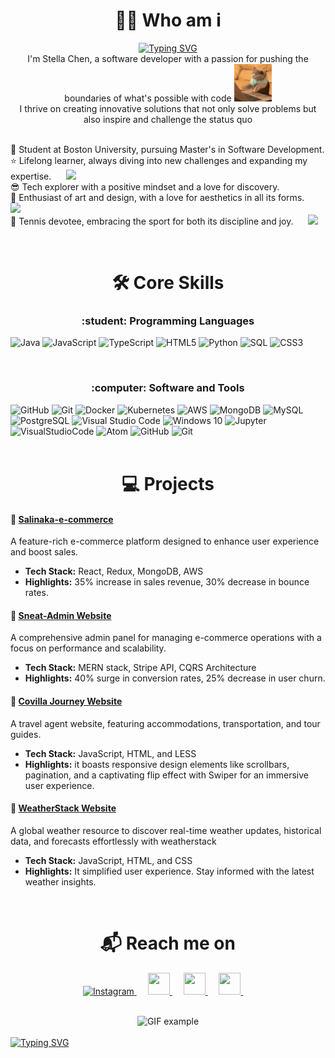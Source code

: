 
<h1 align="center"> 👨‍💻 Who am i </h1>
<!-- AC8FCAF6 -->
<p align="center">
<a href="https://git.io/typing-svg"><img src="https://readme-typing-svg.herokuapp.com?font=Monda&weight=500&size=27&duration=2000&pause=100&color=608CCAF6&background=323F4100&center=true&vCenter=true&multiline=true&width=900&height=80&lines=Hi+there+%F0%9F%91%8B+;+Welcome+to+my+GitHub+profile!+" alt="Typing SVG" /></a>
  <br>
<!--   Hi there 👋 
  <br>
  Welcome to my GitHub profile! 
  <br> -->
  I'm Stella Chen, a software developer with a passion for pushing the boundaries of what's possible with code
  <img src="https://github.com/steviesc/steviesc/blob/main/cat-typing.gif" alt="Description of GIF" width="60px" />
  <br>
  I thrive on creating innovative solutions that not only solve problems but also inspire and challenge the status quo
  <br> <br>
</p>

🌱 Student at Boston University, pursuing Master's in Software Development.
<br>
⭐ Lifelong learner, always diving into new challenges and expanding my expertise. &nbsp;&nbsp;&nbsp;&nbsp;
<img src="https://media4.giphy.com/media/v1.Y2lkPTc5MGI3NjExaXJqOGU0bmpuejBlZW0xZzNlbmVrNDVhNGZ4dzlra3h0aGg5dnU2cyZlcD12MV9pbnRlcm5hbF9naWZfYnlfaWQmY3Q9Zw/LkjlH3rVETgsg/giphy.webp" width="70px">
<br>
😎 Tech explorer with a positive mindset and a love for discovery.
 <br>
🎨 Enthusiast of art and design, with a love for aesthetics in all its forms.  &nbsp;&nbsp;&nbsp;&nbsp;
<img src="https://media1.giphy.com/media/v1.Y2lkPTc5MGI3NjExYWw2dG56bDhiY3p1MGgyN2w4Ym1uYXppMGhxOHl3d3JyMnNjOGRieSZlcD12MV9pbnRlcm5hbF9naWZfYnlfaWQmY3Q9Zw/eurNYYxFUGYxHDfUtZ/giphy.webp" width="70px">
 <br>
🥎 Tennis devotee, embracing the sport for both its discipline and joy. &nbsp;&nbsp;&nbsp;&nbsp;
<img src="https://media1.giphy.com/media/v1.Y2lkPTc5MGI3NjExZms0bmVyemdidmIxNGw4Z3ZmaWhtYnZ1OXo2N2Fkc3d3Z2Zvbjl0ciZlcD12MV9pbnRlcm5hbF9naWZfYnlfaWQmY3Q9Zw/7ip546WluP8kfldzEG/giphy.webp" width="70px">


<br>

<h1 align="center"> 🛠️ Core Skills </h1>
<h3 align="center"> :student: Programming Languages</h3>

![Java](https://img.shields.io/badge/java-critical.svg?style=for-the-badge&logo=java3&logoColor=white)
![JavaScript](https://img.shields.io/badge/javascript-%23F7DF1E.svg?style=for-the-badge&logo=javascript&logoColor=black)
![TypeScript](https://img.shields.io/badge/typescript-%23007ACC.svg?style=for-the-badge&logo=typescript&logoColor=white)
![HTML5](https://img.shields.io/badge/html5-%23E34F26.svg?style=for-the-badge&logo=html5&logoColor=white)
![Python](https://img.shields.io/badge/python-%2314354C.svg?style=for-the-badge&logo=python&logoColor=white)
![SQL](https://img.shields.io/badge/sql-%23000000.svg?style=for-the-badge&logo=sql&logoColor=white)
![CSS3](https://img.shields.io/badge/css3-%231572B6.svg?style=for-the-badge&logo=css3&logoColor=white)

<br>
<h3 align="center">:computer: Software and Tools</h3>

![GitHub](https://img.shields.io/badge/github-%23121011.svg?style=for-the-badge&logo=github&logoColor=white)
![Git](https://img.shields.io/badge/git-%23F05033.svg?style=for-the-badge&logo=git&logoColor=white)
![Docker](https://img.shields.io/badge/docker-%230db7ed.svg?style=for-the-badge&logo=docker&logoColor=white)
![Kubernetes](https://img.shields.io/badge/kubernetes-%23326ce5.svg?style=for-the-badge&logo=kubernetes&logoColor=white)
![AWS](https://img.shields.io/badge/AWS-%23FF9900.svg?style=for-the-badge&logo=amazon-aws&logoColor=white)
![MongoDB](https://img.shields.io/badge/MongoDB-%2347A248.svg?style=for-the-badge&logo=mongodb&logoColor=white)
![MySQL](https://img.shields.io/badge/mysql-%2300f.svg?style=for-the-badge&logo=mysql&logoColor=white)
![PostgreSQL](https://img.shields.io/badge/postgresql-%23336791.svg?style=for-the-badge&logo=postgresql&logoColor=white)
![Visual Studio Code](https://img.shields.io/badge/Visual_Studio_Code-0078d7.svg?style=for-the-badge&logo=visual-studio-code&logoColor=white)
![Windows 10](https://img.shields.io/badge/Windows-0078D6?style=for-the-badge&logo=windows&logoColor=white)
![Jupyter](https://img.shields.io/badge/Jupyter-000000.svg?style=for-the-badge&color=orange&logo=jupyter&logoColor=white)
![VisualStudioCode](https://img.shields.io/badge/VisualStudioCode-0078d7.svg?style=for-the-badge&logo=visual-studio-code&logoColor=white)
![Atom](https://img.shields.io/badge/Atom-%2366595C.svg?style=for-the-badge&logo=atom&logoColor=white)
![GitHub](https://img.shields.io/badge/github-%23121011.svg?style=for-the-badge&logo=github&logoColor=white)
![Git](https://img.shields.io/badge/git-%23F05033.svg?style=for-the-badge&logo=git&logoColor=white)
<br>
<br>
<h1 align="center"> 💻 Projects </h1>
<h4>🔗 <a href="https://github.com/steviesc/salinaka-e-commerce">Salinaka-e-commerce</a></h4>
<p>A feature-rich e-commerce platform designed to enhance user experience and boost sales.</p>
<ul>
    <li><strong>Tech Stack:</strong> React, Redux, MongoDB, AWS</li>
    <li><strong>Highlights:</strong> 35% increase in sales revenue, 30% decrease in bounce rates.</li>
</ul>

<h4>🔗 <a href="https://github.com/steviesc/sneat-admin">Sneat-Admin Website</a></h4>
<p>A comprehensive admin panel for managing e-commerce operations with a focus on performance and scalability.</p>
<ul>
    <li><strong>Tech Stack:</strong> MERN stack, Stripe API, CQRS Architecture</li>
    <li><strong>Highlights:</strong> 40% surge in conversion rates, 25% decrease in user churn.</li>
</ul>
<h4>🔗 <a href="https://github.com/steviesc/sneat-admin">Covilla Journey Website</a></h4>
<p>A travel agent website, featuring accommodations, transportation, and tour guides.</p>
<ul>
    <li><strong>Tech Stack:</strong> JavaScript, HTML, and LESS</li>
    <li><strong>Highlights:</strong> it boasts responsive design elements like scrollbars, pagination, and a captivating flip effect with Swiper for an immersive user experience.</li>
</ul>
<h4>🔗 <a href="https://github.com/steviesc/sneat-admin">WeatherStack Website</a></h4>
<p>A global weather resource to discover real-time weather updates, historical data, and forecasts effortlessly with weatherstack</p>
<ul>
    <li><strong>Tech Stack:</strong> JavaScript, HTML, and CSS</li>
    <li><strong>Highlights:</strong> It simplified user experience. Stay informed with the latest weather insights.</li>
</ul>

<br>
<h1  align="center">&#x1F4EC; Reach me on</h1>

<p align = "center">  
<a href="https://www.instagram.com/suhasbrao/">
  <img
    alt="Instagram"
    src = "https://cdn-icons-png.flaticon.com/512/174/174855.png"
    width = 35
    height = 35
   />
</a>
&emsp;
<a href="mailto:raos04567@gmail.com?subject=Hello%20Ileri,%20From%20Github">
  <img 
    src = "https://cdn-icons-png.flaticon.com/512/732/732200.png"
    width = 35
    height = 35   
 />
</a>
&emsp;
<a href="https://in.linkedin.com/in/suhasbrao?trk=profile-badge">
  <img 
    src = "https://cdn-icons-png.flaticon.com/512/145/145807.png"
    width = 35
    height = 35   
 />
</a>
&emsp;
<a href="https://www.quora.com/profile/Suhas-Rao-66">
  <img 
    src = "https://cdn-icons-png.flaticon.com/512/185/185976.png"
    width = 35
    height = 35   
 />
</a>
&nbsp;&nbsp;&nbsp;&nbsp;
</p>
<br>
<div style="text-align: center;">
  <img src="https://media4.giphy.com/media/v1.Y2lkPTc5MGI3NjExOTgzb293YzV5aDkzdWRsc2tldzNrajhoMDhvb29xeTc4MjViNm14MSZlcD12MV9pbnRlcm5hbF9naWZfYnlfaWQmY3Q9Zw/3og0IFrHkIglEOg8Ba/giphy.webp" width="360px"  alt="GIF example" >
</div>
<br>
<a href="https://git.io/typing-svg"><img src="https://readme-typing-svg.herokuapp.com?font=Monda&weight=600&size=28&duration=3000&pause=200&color=AB89CAF6&background=323F4100&center=true&vCenter=true&multiline=true&width=1000&height=80&lines=%F0%9F%8C%9F+Innovating+Beyond+the+Expected%2C+Coding+Beyond+the+Ordinary" alt="Typing SVG" /></a>
<!--
**steviesc/steviesc** is a ✨ _special_ ✨ repository because its `README.md` (this file) appears on your GitHub profile.

Here are some ideas to get you started:

- 🔭 I’m currently working on ...
- 🌱 I’m currently learning ...
- 👯 I’m looking to collaborate on ...
- 🤔 I’m looking for help with ...
- 💬 Ask me about ...
- 📫 How to reach me: ...
- 😄 Pronouns: ...
- ⚡ Fun fact: ...
Hi there 👋
Welcome to my GitHub! I'm **Stella Chen**, a software developer with a passion for pushing the boundaries of what's possible with code. I thrive on creating innovative solutions that not only solve problems but also inspire and challenge the status quo.

-->
